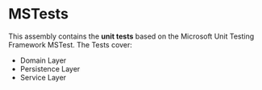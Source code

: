 ﻿# MSTests

This assembly contains the **unit tests** based on the Microsoft Unit Testing Framework MSTest.
The Tests cover:

- Domain Layer
- Persistence Layer
- Service Layer